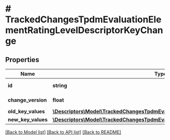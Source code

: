 # # TrackedChangesTpdmEvaluationElementRatingLevelDescriptorKeyChange

## Properties

Name | Type | Description | Notes
------------ | ------------- | ------------- | -------------
**id** | **string** | Resource identifier | [optional]
**change_version** | **float** | Change version | [optional]
**old_key_values** | [**\Descriptors\Model\TrackedChangesTpdmEvaluationElementRatingLevelDescriptorKey**](TrackedChangesTpdmEvaluationElementRatingLevelDescriptorKey.md) |  | [optional]
**new_key_values** | [**\Descriptors\Model\TrackedChangesTpdmEvaluationElementRatingLevelDescriptorKey**](TrackedChangesTpdmEvaluationElementRatingLevelDescriptorKey.md) |  | [optional]

[[Back to Model list]](../../README.md#models) [[Back to API list]](../../README.md#endpoints) [[Back to README]](../../README.md)
